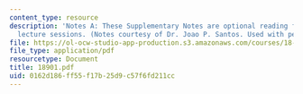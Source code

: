 ```yaml
---
content_type: resource
description: 'Notes A: These Supplementary Notes are optional reading for the corresponding
  lecture sessions. (Notes courtesy of Dr. Joao P. Santos. Used with permission.)'
file: https://ol-ocw-studio-app-production.s3.amazonaws.com/courses/18-901-introduction-to-topology-fall-2004/0162d186ff55f17b25d9c57f6fd211cc_18901.pdf
file_type: application/pdf
resourcetype: Document
title: 18901.pdf
uid: 0162d186-ff55-f17b-25d9-c57f6fd211cc
---
```

